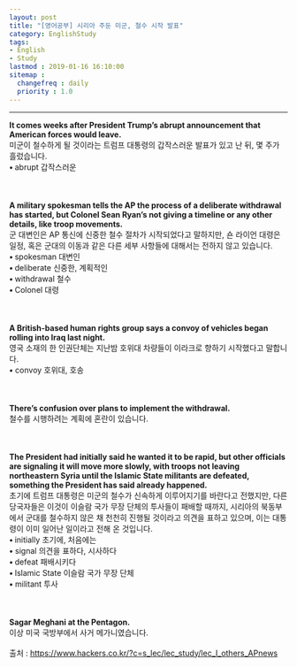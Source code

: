 ```yaml
---
layout: post
title: "[영어공부] 시리아 주둔 미군, 철수 시작 발표"
category: EnglishStudy
tags:
- English
- Study
lastmod : 2019-01-16 16:10:00
sitemap :
  changefreq : daily
  priority : 1.0
---
```


***

<!--미리보기-->
<span class="style1"><strong>It  comes weeks after President Trump’s abrupt announcement that American forces  would leave.<br>
</strong></span>미군이 철수하게  될 것이라는 트럼프 대통령의 갑작스러운 발표가 있고 난 뒤, 몇 주가 흘렀습니다.<span class="style9"><br>
</span> <span class="style15"><strong class="style15">• </strong>abrupt  갑작스러운 </span><span class="style9"><br>
</span><br><span class="style15"><br></span><br>
<span class="style1"><strong>A  military spokesman tells the AP the process of a deliberate withdrawal has  started, but Colonel Sean Ryan’s not giving a timeline or any other details,  like troop movements.<br>
</strong></span>군 대변인은  AP 통신에 신중한 철수 절차가 시작되었다고 말하지만, 숀  라이언 대령은 일정, 혹은 군대의 이동과 같은 다른 세부 사항들에 대해서는 전하지 않고 있습니다.<span class="style9"><br>
</span> <span class="style15"><strong class="style15">• </strong>spokesman  대변인 <br>
<strong class="style15">• </strong>deliberate  신중한, 계획적인<br>
<strong class="style15">• </strong>withdrawal  철수</span><span class="style15"><br>
<strong class="style15">• </strong>Colonel  대령<br>
</span><br><span class="style15"><br></span><br>
<span class="style1"><strong>A  British-based human rights group says a convoy of vehicles began rolling into  Iraq last night.<br>
</strong></span>영국 소재의  한 인권단체는 지난밤 호위대 차량들이 이라크로 향하기 시작했다고 말합니다.<span class="style9"><br>
</span> <span class="style15"><strong class="style15">•</strong> convoy  호위대, 호송<br>
</span><br><span class="style15"><br></span><br>
<span class="style1"><strong>There’s  confusion over plans to implement the withdrawal.<br>
</strong></span>철수를 시행하려는  계획에 혼란이 있습니다.<span class="style9"><br>
</span><br><br><br>
<span class="style1"><strong>The  President had initially said he wanted it to be rapid, but other officials are  signaling it will move more slowly, with troops not leaving northeastern Syria  until the Islamic State militants are defeated, something the President has  said already happened.<br>
  </strong></span>초기에 트럼프  대통령은 미군의 철수가 신속하게 이루어지기를 바란다고 전했지만, 다른 당국자들은 이것이 이슬람 국가  무장 단체의 투사들이 패배할 때까지, 시리아의 북동부에서 군대를 철수하지 않은 채 천천히 진행될 것이라고  의견을 표하고 있으며, 이는 대통령이 이미 일어난 일이라고 전해 온 것입니다.<span class="style9"><br>
  </span> <span class="style15"><strong class="style15">• </strong>initially  초기에, 처음에는<br>
  <strong class="style15">•</strong> signal  의견을 표하다, 시사하다<br>
  <strong class="style15">• </strong>defeat  패배시키다</span><span class="style9"><br>
  </span> <span class="style15"><strong class="style15">• </strong>Islamic  State 이슬람 국가 무장 단체<br>
  <strong class="style15">•</strong> militant  투사</span><span class="style15"><br>
  </span><br><span class="style15"><br></span><br>
<span class="style1"><strong>Sagar  Meghani at the Pentagon.<br>
  </strong></span>이상 미국 국방부에서  사거 메가니였습니다.<span class="style9"><br>
</span><br>
출처 : https://www.hackers.co.kr/?c=s_lec/lec_study/lec_I_others_APnews
